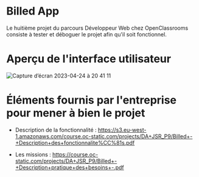 # Billed App

Le huitième projet du parcours Développeur Web chez OpenClassrooms consiste à tester et déboguer le projet afin qu'il soit fonctionnel.

# Aperçu de l'interface utilisateur

![Capture d’écran 2023-04-24 à 20 41 11](https://user-images.githubusercontent.com/86231087/234096948-7135aa7c-aa41-43b4-94d6-e7ed8e2e5f43.png)

# Éléments fournis par l'entreprise pour mener à bien le projet


- Description de la fonctionnalité : 
https://s3.eu-west-1.amazonaws.com/course.oc-static.com/projects/DA+JSR_P9/Billed+-+Description+des+fonctionnalite%CC%81s.pdf

- Les missions :
https://course.oc-static.com/projects/DA+JSR_P9/Billed+-+Description+pratique+des+besoins+-.pdf



